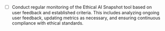 - [ ] Conduct regular monitoring of the Ethical AI Snapshot tool based on user feedback and established criteria. This includes analyzing ongoing user feedback, updating metrics as necessary, and ensuring continuous compliance with ethical standards.